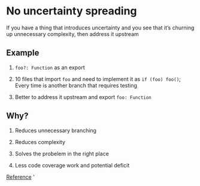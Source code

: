 # No uncertainty spreading

If you have a thing that introduces uncertainty and you see that it’s churning up unnecessary complexity, then address it upstream

## Example

1. `foo?: Function` as an export

1. 10 files that import `foo` and need to implement it as `if (foo) foo()`; Every time is another branch that requires testing

1. Better to address it upstream and export `foo: Function`

## Why?

1. Reduces unnecessary branching

1. Reduces complexity

1. Solves the probelem in the right place

1. Less code coverage work and potential deficit

[Reference](https://github.com/kirkstrobeck/stash/blob/main/style-guide/no-uncertainty-spreading.md)
'
